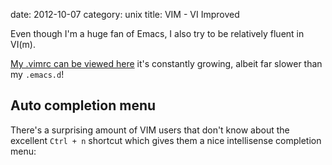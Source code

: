 date:    2012-10-07
category: unix
title: VIM - VI Improved

Even though I'm a huge fan of Emacs, I also try to be relatively
fluent in VI(m).

[My .vimrc can be viewed here](https://github.com/skybert/my-little-friends/blob/master/vim/.vimrc)
it's constantly growing, albeit far slower than my ```.emacs.d```!


## Auto completion menu

There's a surprising amount of VIM users that don't know about the
excellent ```Ctrl + n``` shortcut which gives them a nice intellisense
completion menu:
